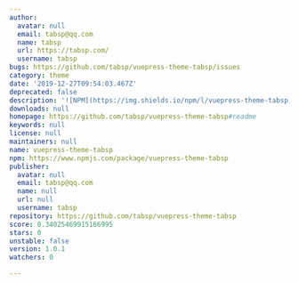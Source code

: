 ```yaml
---
author:
  avatar: null
  email: tabsp@qq.com
  name: tabsp
  url: https://tabsp.com/
  username: tabsp
bugs: https://github.com/tabsp/vuepress-theme-tabsp/issues
category: theme
date: '2019-12-27T09:54:03.467Z'
deprecated: false
description: '![NPM](https://img.shields.io/npm/l/vuepress-theme-tabsp) ![npm](https://img.shields.io/npm/v/vuepress-theme-tabsp)'
downloads: null
homepage: https://github.com/tabsp/vuepress-theme-tabsp#readme
keywords: null
license: null
maintainers: null
name: vuepress-theme-tabsp
npm: https://www.npmjs.com/package/vuepress-theme-tabsp
publisher:
  avatar: null
  email: tabsp@qq.com
  name: null
  url: null
  username: tabsp
repository: https://github.com/tabsp/vuepress-theme-tabsp
score: 0.34025469915166995
stars: 0
unstable: false
version: 1.0.1
watchers: 0

---
```



